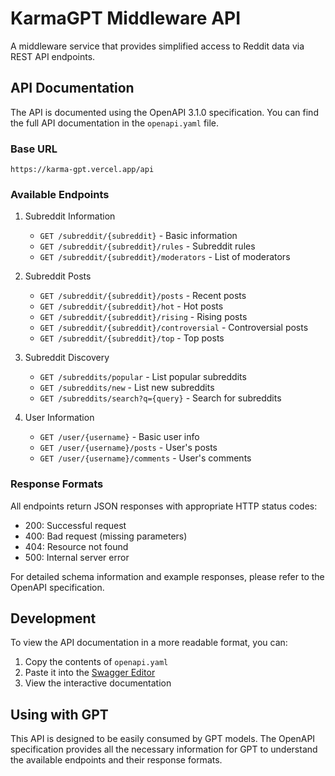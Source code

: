 # KarmaGPT Middleware API

A middleware service that provides simplified access to Reddit data via REST API endpoints.

## API Documentation

The API is documented using the OpenAPI 3.1.0 specification. You can find the full API documentation in the `openapi.yaml` file.

### Base URL 
```
https://karma-gpt.vercel.app/api
```

### Available Endpoints

1. Subreddit Information
   - `GET /subreddit/{subreddit}` - Basic information
   - `GET /subreddit/{subreddit}/rules` - Subreddit rules
   - `GET /subreddit/{subreddit}/moderators` - List of moderators

2. Subreddit Posts
   - `GET /subreddit/{subreddit}/posts` - Recent posts
   - `GET /subreddit/{subreddit}/hot` - Hot posts
   - `GET /subreddit/{subreddit}/rising` - Rising posts
   - `GET /subreddit/{subreddit}/controversial` - Controversial posts
   - `GET /subreddit/{subreddit}/top` - Top posts

3. Subreddit Discovery
   - `GET /subreddits/popular` - List popular subreddits
   - `GET /subreddits/new` - List new subreddits
   - `GET /subreddits/search?q={query}` - Search for subreddits

4. User Information
   - `GET /user/{username}` - Basic user info
   - `GET /user/{username}/posts` - User's posts
   - `GET /user/{username}/comments` - User's comments

### Response Formats

All endpoints return JSON responses with appropriate HTTP status codes:
- 200: Successful request
- 400: Bad request (missing parameters)
- 404: Resource not found
- 500: Internal server error

For detailed schema information and example responses, please refer to the OpenAPI specification.

## Development

To view the API documentation in a more readable format, you can:
1. Copy the contents of `openapi.yaml`
2. Paste it into the [Swagger Editor](https://editor.swagger.io/)
3. View the interactive documentation

## Using with GPT

This API is designed to be easily consumed by GPT models. The OpenAPI specification provides all the necessary information for GPT to understand the available endpoints and their response formats.
